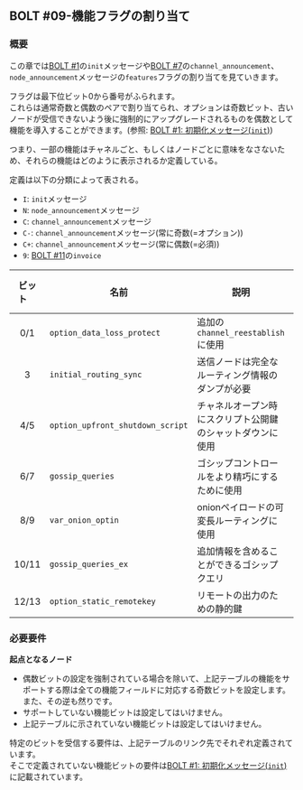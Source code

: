 ## BOLT #09-機能フラグの割り当て

### 概要

この章では[BOLT #1](01.md)の`init`メッセージや[BOLT #7](07.md)の`channel_announcement`、`node_announcement`メッセージの`features`フラグの割り当てを見ていきます。  

フラグは最下位ビット0から番号がふられます。  
これらは通常奇数と偶数のペアで割り当てられ、オプションは奇数ビット、古いノードが受信できないよう後に強制的にアップグレードされるものを偶数として機能を導入することができます。(参照: [BOLT #1: 初期化メッセージ(`init`)](01.md#初期化メッセージ(`init`)))  

つまり、一部の機能はチャネルごと、もしくはノードごとに意味をなさないため、それらの機能はどのように表示されるか定義している。  

定義は以下の分類によって表される。  

- `I`: `init`メッセージ  
- `N`: `node_announcement`メッセージ  
- `C`: `channel_announcement`メッセージ  
- `C-`: `channel_announcement`メッセージ(常に奇数(=オプション))  
- `C+`: `channel_announcement`メッセージ(常に偶数(=必須))  
- `9`: [BOLT #11](11.md)の`invoice`  

|ビット &nbsp;&nbsp;&nbsp; |   名前   |説明   |分類 &nbsp;&nbsp;&nbsp;&nbsp;&nbsp;&nbsp;   |リンク &nbsp;&nbsp;&nbsp;&nbsp;&nbsp;&nbsp; |
|:-:     |---    |---    |---    |---    |
|0/1     |`option_data_loss_protect`         |追加の`channel_reestablish`に使用   |IN   |[BOLT #2](02.md)   |
|3       |`initial_routing_sync`             |送信ノードは完全なルーティング情報のダンプが必要   |I   |[BOLT #7](07.md)   |
|4/5     |`option_upfront_shutdown_script`   |チャネルオープン時にスクリプト公開鍵のシャットダウンに使用   |IN   |[BOLT #2](02.md)   |
|6/7     |`gossip_queries`                   |ゴシップコントロールをより精巧にするために使用   |IN   |[BOLT #7](07.md)   |
|8/9     |`var_onion_optin`                  |onionペイロードの可変長ルーティングに使用   |IN   |[BOLT #4](04.md)   |
|10/11   |`gossip_queries_ex`                |追加情報を含めることができるゴシップクエリ   |IN   |[BOLT #7](07.md)   |
|12/13   |`option_static_remotekey`          |リモートの出力のための静的鍵   |IN   |[BOLT #3](03.md)   |

### 必要要件

**起点となるノード**

- 偶数ビットの設定を強制されている場合を除いて、上記テーブルの機能をサポートする際は全ての機能フィールドに対応する奇数ビットを設定します。また、その逆も然りです。  
- サポートしていない機能ビットは設定してはいけません。  
- 上記テーブルに示されていない機能ビットは設定してはいけません。  

特定のビットを受信する要件は、上記テーブルのリンク先でそれぞれ定義されています。  
そこで定義されていない機能ビットの要件は[BOLT #1: 初期化メッセージ(`init`)](01.md#初期化メッセージ(`init`))に記載されています。